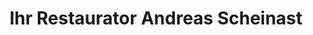 ---
title: "Ihr Restaurator Andreas Scheinast"
url: /korneuburg/ihr-restaurator-andreas-scheinast/
shop: Antiquitäten
---